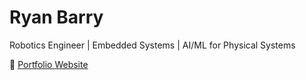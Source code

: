 # Ryan Barry

Robotics Engineer | Embedded Systems | AI/ML for Physical Systems

🔗 [Portfolio Website](https://ryanbarry.me)
